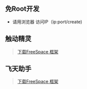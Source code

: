 ## 免Root开发
 - 请用浏览器 访问IP（ip:port/create)

## 触动精灵
> [下载FreeSpace 框架](<https://github.com/ScriptDance/node/tree/master/assert/FreeSpace.lua>)

## 飞天助手
> [下载FreeSpace 框架](<https://github.com/ScriptDance/node/tree/master/assert/FreeSpace.t>)

